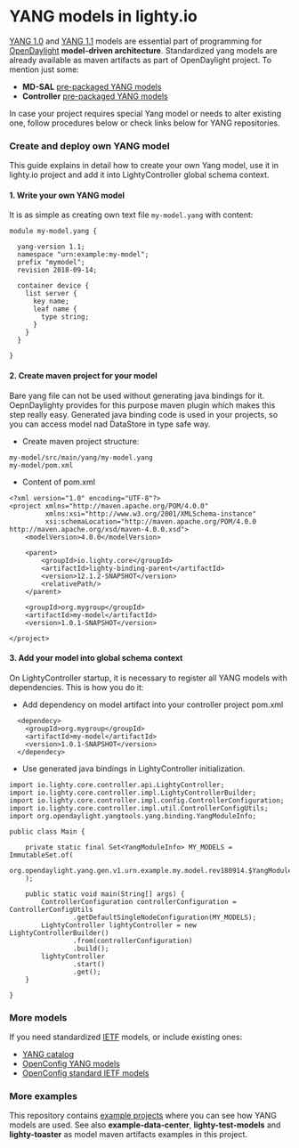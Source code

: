 # YANG models in lighty.io
[YANG 1.0](https://tools.ietf.org/html/rfc6020) and [YANG 1.1](https://tools.ietf.org/html/rfc7950) models are essential part of programming for [OpenDaylight](https://www.opendaylight.org/) __model-driven architecture__.
Standardized yang models are already available as maven artifacts as part of OpenDaylight project.
To mention just some:

* __MD-SAL__ [pre-packaged YANG models](https://nexus.opendaylight.org/content/repositories/opendaylight.release/org/opendaylight/mdsal/model/)
* __Controller__ [pre-packaged YANG models](https://nexus.opendaylight.org/content/repositories/opendaylight.release/org/opendaylight/controller/model/) 

In case your project requires special Yang model or needs to alter existing one, follow procedures below or check links below for YANG repositories.

### Create and deploy own YANG model
This guide explains in detail how to create your own Yang model, 
use it in lighty.io project and add it into LightyController global schema context.

#### 1. Write your own YANG model
It is as simple as creating own text file ``my-model.yang`` with content:
```
module my-model.yang {

  yang-version 1.1;
  namespace "urn:example:my-model";
  prefix "mymodel";
  revision 2018-09-14;

  container device {
    list server {
      key name;
      leaf name {
        type string;
      }
    }
  }

}
```

#### 2. Create maven project for your model
Bare yang file can not be used without generating java bindings for it. OepnDaylighty provides for this purpose 
maven plugin which makes this step really easy. Generated java binding code is used in your projects, so you can
access model nad DataStore in type safe way.

* Create maven project structure:
```
my-model/src/main/yang/my-model.yang
my-model/pom.xml
```

* Content of pom.xml
```
<?xml version="1.0" encoding="UTF-8"?>
<project xmlns="http://maven.apache.org/POM/4.0.0"
         xmlns:xsi="http://www.w3.org/2001/XMLSchema-instance"
         xsi:schemaLocation="http://maven.apache.org/POM/4.0.0 http://maven.apache.org/xsd/maven-4.0.0.xsd">
    <modelVersion>4.0.0</modelVersion>

    <parent>
        <groupId>io.lighty.core</groupId>
        <artifactId>lighty-binding-parent</artifactId>
        <version>12.1.2-SNAPSHOT</version>
        <relativePath/>
    </parent>

    <groupId>org.mygroup</groupId>
    <artifactId>my-model</artifactId>
    <version>1.0.1-SNAPSHOT</version>

</project>
```

#### 3. Add your model into global schema context
On LightyController startup, it is necessary to register all YANG models with dependencies. This is how you do it:

* Add dependency on model artifact into your controller project pom.xml
```
  <dependecy>
    <groupId>org.mygroup</groupId>
    <artifactId>my-model</artifactId>
    <version>1.0.1-SNAPSHOT</version>
  </dependecy>
```

* Use generated java bindings in LightyController initialization.
```
import io.lighty.core.controller.api.LightyController;
import io.lighty.core.controller.impl.LightyControllerBuilder;
import io.lighty.core.controller.impl.config.ControllerConfiguration;
import io.lighty.core.controller.impl.util.ControllerConfigUtils;
import org.opendaylight.yangtools.yang.binding.YangModuleInfo;

public class Main {

    private static final Set<YangModuleInfo> MY_MODELS = ImmutableSet.of(
            org.opendaylight.yang.gen.v1.urn.example.my.model.rev180914.$YangModuleInfoImpl.getInstance()
    );

    public static void main(String[] args) {
        ControllerConfiguration controllerConfiguration = ControllerConfigUtils
                .getDefaultSingleNodeConfiguration(MY_MODELS);
        LightyController lightyController = new LightyControllerBuilder()
                .from(controllerConfiguration)
                .build();
        lightyController
                .start()
                .get();
    }

}
```

### More models 
If you need standardized [IETF](https://www.ietf.org/) models, or include existing ones:

* [YANG catalog](https://yangcatalog.org/)
* [OpenConfig YANG models](https://github.com/openconfig/public)
* [OpenConfig standard IETF models](https://github.com/openconfig/yang)

### More examples
This repository contains [example projects](../lighty-examples/README.md) where you can see how YANG models are used.
See also __example-data-center__, __lighty-test-models__ and __lighty-toaster__ as model maven artifacts examples in this project.
